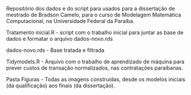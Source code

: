Repositório dos dados e do script para usados para a dissertação de mestrado de Bradson Camelo, para o curso de Modelagem Matemática Computacional, na Universidade Federal da Paraíba.

Tratamento inicial.R - script com o trabalho inicial para juntar as base de dados e formatar o arquivo dados-novo.rds

dados-novo.rds - Base tratada e filtrada

Tidymodels.R - Arquivo com o trabalho de aprendizado de máquina para prever custos de transação normalizados, nas contratações paraibanas.

Pasta Figuras - Todas as imagens construídas, desde os modelos iniciais (da qualificação) aos finais (da dissertação). 
